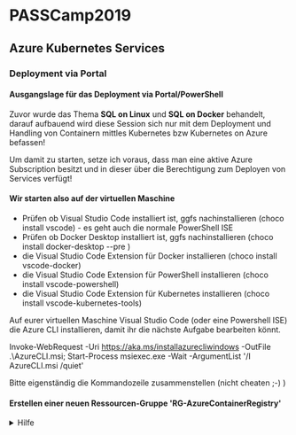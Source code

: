 # PASSCamp2019
## Azure Kubernetes Services
### Deployment via Portal

#### Ausgangslage für das Deployment via Portal/PowerShell
Zuvor wurde das Thema **SQL on Linux** und **SQL on Docker** behandelt, darauf aufbauend wird diese Session sich nur mit dem Deployment und Handling von Containern mittles Kubernetes bzw Kubernetes on Azure befassen!

Um damit zu starten, setze ich voraus, dass man eine aktive Azure Subscription besitzt und in dieser über die Berechtigung zum Deployen von Services verfügt!

#### Wir starten also auf der virtuellen Maschine
- Prüfen ob Visual Studio Code installiert ist, ggfs nachinstallieren (choco install vscode) - es geht auch die normale PowerShell ISE
- Prüfen ob Docker Desktop installiert ist, ggfs nachinstallieren (choco install docker-desktop --pre )
- die Visual Studio Code Extension für Docker installieren (choco install vscode-docker)
- die Visual Studio Code Extension für PowerShell installieren (choco install vscode-powershell)
- die Visual Studio Code Extension für Kubernetes installieren (choco install vscode-kubernetes-tools)

Auf eurer virtuellen Maschine Visual Studio Code (oder eine Powershell ISE) die Azure CLI installieren, damit ihr die nächste Aufgabe bearbeiten könnt.

Invoke-WebRequest -Uri https://aka.ms/installazurecliwindows -OutFile .\AzureCLI.msi; Start-Process msiexec.exe -Wait -ArgumentList '/I AzureCLI.msi /quiet'

Bitte eigenständig die Kommandozeile zusammenstellen (nicht cheaten ;-) )
#### Erstellen einer neuen Ressourcen-Gruppe 'RG-AzureContainerRegistry'
<details>
  <summary>Hilfe</summary>
  <p>

  ```PowerShell
  az group create --name RG-AzureContainerRegistry --location eastus
\```
</details>

az acr create --resource-group RG-AzureContainerRegistry --name PASSCamp-ACR --sku Basic

az acr login --name PASSCamp-ACR

docker images

az acr list --resource-group RG-AzureContainerRegistry --query "[].{acrLoginServer:loginServer}" --output table

docker tag azure-vote-front passcampacr.azurecr.io/azure-vote-front:v1

docker images

docker push passcampacr.azurecr.io/azure-vote-front:v1

az acr repository show-tags --name PASSCamp-ACR --repository azure-vote-front --output table
